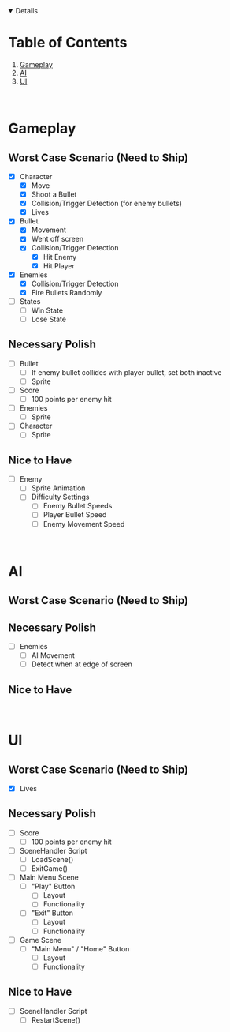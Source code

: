 <!-- TABLE OF CONTENTS -->
<details open="open">
  <h1>Table of Contents</h1>
  <ol>
    <li>
      <a href="#gameplay">Gameplay</a>
    </li>
    <li>
      <a href="#ai">AI</a>
    </li>
    <li>
      <a href="#ui">UI</a>
    </li>
  </ol>
</details>
<br />


# Gameplay

## Worst Case Scenario (Need to Ship)
- [x] Character
  - [x] Move
  - [x] Shoot a Bullet
  - [x] Collision/Trigger Detection (for enemy bullets)
  - [x] Lives
- [x] Bullet
  - [x] Movement
  - [x] Went off screen
  - [x] Collision/Trigger Detection
    - [x] Hit Enemy
    - [x] Hit Player
- [x] Enemies
  - [x] Collision/Trigger Detection
  - [x] Fire Bullets Randomly
- [ ] States
  - [ ] Win State
  - [ ] Lose State

## Necessary Polish
- [ ] Bullet
  - [ ] If enemy bullet collides with player bullet, set both inactive
  - [ ] Sprite
- [ ] Score
  - [ ] 100 points per enemy hit
- [ ] Enemies
  - [ ] Sprite
- [ ] Character
  - [ ] Sprite

## Nice to Have
- [ ] Enemy
  - [ ] Sprite Animation
  - [ ] Difficulty Settings
    - [ ] Enemy Bullet Speeds
    - [ ] Player Bullet Speed
    - [ ] Enemy Movement Speed

<br />


# AI

## Worst Case Scenario (Need to Ship)

## Necessary Polish
- [ ] Enemies
  - [ ] AI Movement
  - [ ] Detect when at edge of screen

## Nice to Have

<br />



# UI

## Worst Case Scenario (Need to Ship)
- [x] Lives

## Necessary Polish
- [ ] Score
  - [ ] 100 points per enemy hit
- [ ] SceneHandler Script
  - [ ] LoadScene()
  - [ ] ExitGame()
- [ ] Main Menu Scene
  - [ ] "Play" Button
    - [ ] Layout
    - [ ] Functionality
  - [ ] "Exit" Button
    - [ ] Layout
    - [ ] Functionality
- [ ] Game Scene
  - [ ] "Main Menu" / "Home" Button
    - [ ] Layout
    - [ ] Functionality

## Nice to Have
- [ ] SceneHandler Script
  - [ ] RestartScene()

<br />
